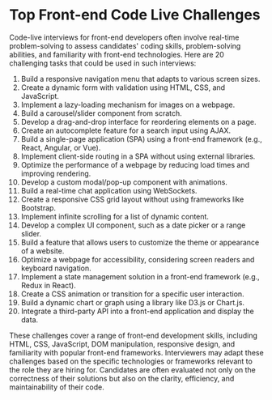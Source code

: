# Top Front-end Code Live Challenges

Code-live interviews for front-end developers often involve real-time problem-solving to assess candidates' coding skills, problem-solving abilities, and familiarity with front-end technologies. Here are 20 challenging tasks that could be used in such interviews:

1. Build a responsive navigation menu that adapts to various screen sizes.
2. Create a dynamic form with validation using HTML, CSS, and JavaScript.
3. Implement a lazy-loading mechanism for images on a webpage.
4. Build a carousel/slider component from scratch.
5. Develop a drag-and-drop interface for reordering elements on a page.
6. Create an autocomplete feature for a search input using AJAX.
7. Build a single-page application (SPA) using a front-end framework (e.g., React, Angular, or Vue).
8. Implement client-side routing in a SPA without using external libraries.
9. Optimize the performance of a webpage by reducing load times and improving rendering.
10. Develop a custom modal/pop-up component with animations.
11. Build a real-time chat application using WebSockets.
12. Create a responsive CSS grid layout without using frameworks like Bootstrap.
13. Implement infinite scrolling for a list of dynamic content.
14. Develop a complex UI component, such as a date picker or a range slider.
15. Build a feature that allows users to customize the theme or appearance of a website.
16. Optimize a webpage for accessibility, considering screen readers and keyboard navigation.
17. Implement a state management solution in a front-end framework (e.g., Redux in React).
18. Create a CSS animation or transition for a specific user interaction.
19. Build a dynamic chart or graph using a library like D3.js or Chart.js.
20. Integrate a third-party API into a front-end application and display the data.

These challenges cover a range of front-end development skills, including HTML, CSS, JavaScript, DOM manipulation, responsive design, and familiarity with popular front-end frameworks. Interviewers may adapt these challenges based on the specific technologies or frameworks relevant to the role they are hiring for. Candidates are often evaluated not only on the correctness of their solutions but also on the clarity, efficiency, and maintainability of their code.